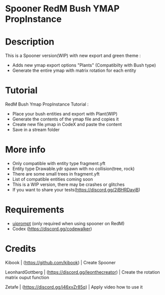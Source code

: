 # Spooner RedM Bush YMAP PropInstance

# Description
This is a Spooner version(WIP) with new export and green theme :
- Adds new ymap export options "Plants" (Compatibilty with Bush type)
- Generate the entire ymap with matrix rotation for each entity

# Tutorial 
RedM Bush Ymap PropInstance Tutorial :
- Place your bush entities and export with Plant(WIP)
- Generate the contents of the ymap file and copies it
- Create new file.ymap in CodeX and paste the content
- Save in a stream folder

# More info
- Only compatible with entity type fragment.yft
- Entity type Drawable.ydr spawn with no collision(tree, rock)
- There are some small trees in fragment.yft
- List of compatible entities coming soon
- This is a WIP version, there may be crashes or glitches
- If you want to share your tests(https://discord.gg/2jBHRDavjB)

# Requirements
- [uiprompt](https://github.com/kibook/redm-uiprompt) (only required when using spooner on RedM)
- Codex (https://discord.gg/codewalker)

# Credits
Kibook | (https://github.com/kibook) | Create Spooner

LeonhardGottberg | (https://discord.gg/leonthecreator) | Create the rotation matrix ouput function

Zetafe | (https://discord.gg/j46xvZr85q) | Apply video how to use it
